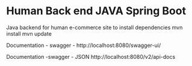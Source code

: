 # Human Back end JAVA Spring Boot

Java backend for human e-commerce site
to install dependencies
mvn install
mvn update

Documentation - swagger - 
http://localhost:8080/swagger-ui/

Documentation -swagger - JSON
http://localhost:8080/v2/api-docs
